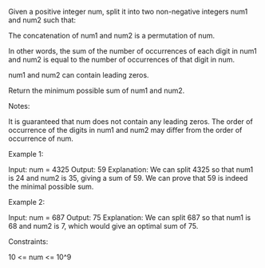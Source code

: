 Given a positive integer num, split it into two non-negative integers num1
and num2 such that:


The concatenation of num1 and num2 is a permutation of num.


In other words, the sum of the number of occurrences of each digit in num1
and num2 is equal to the number of occurrences of that digit in
num.


num1 and num2 can contain leading zeros.


Return the minimum possible sum of num1 and num2.

Notes:


It is guaranteed that num does not contain any leading zeros.
The order of occurrence of the digits in num1 and num2 may differ from the
order of occurrence of num.



Example 1:


Input: num = 4325
Output: 59
Explanation: We can split 4325 so that num1 is 24 and num2 is 35, giving a
sum of 59. We can prove that 59 is indeed the minimal possible sum.


Example 2:


Input: num = 687
Output: 75
Explanation: We can split 687 so that num1 is 68 and num2 is 7, which would
give an optimal sum of 75.



Constraints:


10 <= num <= 10^9




